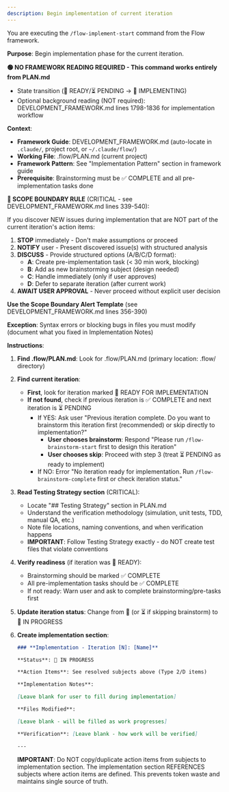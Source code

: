 ```yaml
---
description: Begin implementation of current iteration
---
```


You are executing the `/flow-implement-start` command from the Flow framework.

**Purpose**: Begin implementation phase for the current iteration.

**🟢 NO FRAMEWORK READING REQUIRED - This command works entirely from PLAN.md**

- State transition (🎨 READY/⏳ PENDING → 🚧 IMPLEMENTING)
- Optional background reading (NOT required): DEVELOPMENT_FRAMEWORK.md lines 1798-1836 for implementation workflow

**Context**:

- **Framework Guide**: DEVELOPMENT_FRAMEWORK.md (auto-locate in `.claude/`, project root, or `~/.claude/flow/`)
- **Working File**: .flow/PLAN.md (current project)
- **Framework Pattern**: See "Implementation Pattern" section in framework guide
- **Prerequisite**: Brainstorming must be ✅ COMPLETE and all pre-implementation tasks done

**🚨 SCOPE BOUNDARY RULE** (CRITICAL - see DEVELOPMENT_FRAMEWORK.md lines 339-540):

If you discover NEW issues during implementation that are NOT part of the current iteration's action items:

1. **STOP** immediately - Don't make assumptions or proceed
2. **NOTIFY** user - Present discovered issue(s) with structured analysis
3. **DISCUSS** - Provide structured options (A/B/C/D format):
   - **A**: Create pre-implementation task (< 30 min work, blocking)
   - **B**: Add as new brainstorming subject (design needed)
   - **C**: Handle immediately (only if user approves)
   - **D**: Defer to separate iteration (after current work)
4. **AWAIT USER APPROVAL** - Never proceed without explicit user decision

**Use the Scope Boundary Alert Template** (see DEVELOPMENT_FRAMEWORK.md lines 356-390)

**Exception**: Syntax errors or blocking bugs in files you must modify (document what you fixed in Implementation Notes)

**Instructions**:

1. **Find .flow/PLAN.md**: Look for .flow/PLAN.md (primary location: .flow/ directory)

2. **Find current iteration**:

   - **First**, look for iteration marked 🎨 READY FOR IMPLEMENTATION
   - **If not found**, check if previous iteration is ✅ COMPLETE and next iteration is ⏳ PENDING
     - If YES: Ask user "Previous iteration complete. Do you want to brainstorm this iteration first (recommended) or skip directly to implementation?"
       - **User chooses brainstorm**: Respond "Please run `/flow-brainstorm-start` first to design this iteration"
       - **User chooses skip**: Proceed with step 3 (treat ⏳ PENDING as ready to implement)
     - If NO: Error "No iteration ready for implementation. Run `/flow-brainstorm-complete` first or check iteration status."

3. **Read Testing Strategy section** (CRITICAL):

   - Locate "## Testing Strategy" section in PLAN.md
   - Understand the verification methodology (simulation, unit tests, TDD, manual QA, etc.)
   - Note file locations, naming conventions, and when verification happens
   - **IMPORTANT**: Follow Testing Strategy exactly - do NOT create test files that violate conventions

4. **Verify readiness** (if iteration was 🎨 READY):

   - Brainstorming should be marked ✅ COMPLETE
   - All pre-implementation tasks should be ✅ COMPLETE
   - If not ready: Warn user and ask to complete brainstorming/pre-tasks first

5. **Update iteration status**: Change from 🎨 (or ⏳ if skipping brainstorm) to 🚧 IN PROGRESS

6. **Create implementation section**:

   ```markdown
   ### **Implementation - Iteration [N]: [Name]**

   **Status**: 🚧 IN PROGRESS

   **Action Items**: See resolved subjects above (Type 2/D items)

   **Implementation Notes**:

   [Leave blank for user to fill during implementation]

   **Files Modified**:

   [Leave blank - will be filled as work progresses]

   **Verification**: [Leave blank - how work will be verified]

   ---
   ```

   **IMPORTANT**: Do NOT copy/duplicate action items from subjects to implementation section. The implementation section REFERENCES subjects where action items are defined. This prevents token waste and maintains single source of truth.
